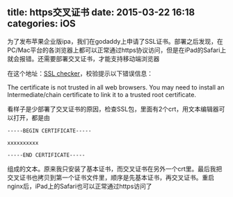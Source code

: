 title: https交叉证书
date: 2015-03-22 16:18
categories: iOS
---
为了发布苹果企业版ipa，我们在godaddy上申请了SSL证书。部署之后发现，在PC/Mac平台的各浏览器上都可以正常通过https协议访问，但是在iPad的Safari上就会报错。还需要部署交叉证书，才能支持移动端浏览器
<!--more-->

在这个地址：[SSL checker](https://www.sslshopper.com/ssl-checker.html#hostname=xxx.com)，校验提示以下错误信息：

The certificate is not trusted in all web browsers. You may need to install an Intermediate/chain certificate to link it to a trusted root certificate.

看样子是少部署了交叉证书的原因，检查SSL包，里面有2个crt，用文本编辑器可以打开，都是由

```
-----BEGIN CERTIFICATE-----

xxxxxxxxxx

-----END CERTIFICATE-----
```

组成的文本。原来我只安装了基本证书，而交叉证书在另外一个crt里。最后我把交叉证书也拷贝到第一个证书文件里，顺序是先基本证书，再交叉证书。重启nginx后，iPad上的Safari也可以正常通过https访问了
